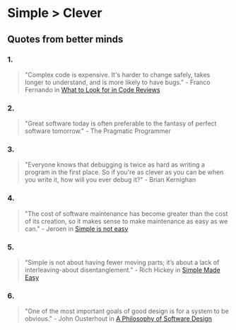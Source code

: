
# Simple > Clever

## Quotes from better minds

### 1.
> "Complex code is expensive.
> It's harder to change safely, takes longer to understand, and is more likely to have bugs."
> \- Franco Fernando in [What to Look for in Code Reviews](https://newsletter.francofernando.com/p/what-to-look-for-in-code-reviews)

### 2.
> "Great software today is often preferable to the fantasy of perfect software tomorrow." - The Pragmatic Programmer

### 3.
> "Everyone knows that debugging is twice as hard as writing a program in the first place.
> So if you're as clever as you can be when you write it, how will you ever debug it?"
> \- Brian Kernighan

### 4.
> "The cost of software maintenance has become greater than the cost of its creation, so it makes sense to make maintenance as easy as we can."
> \- Jeroen in [Simple is not easy](https://www.entropywins.wtf/blog/2017/01/02/simple-is-not-easy/)

### 5.
> “Simple is not about having fewer moving parts; it’s about a lack of interleaving-about disentanglement.”
> \- Rich Hickey in [Simple Made Easy](https://www.infoq.com/presentations/Simple-Made-Easy/)

### 6.
> "One of the most important goals of good design is for a system to be obvious."
> \- John Ousterhout in [A Philosophy of Software Design](https://www.amazon.com/dp/1732102201)
